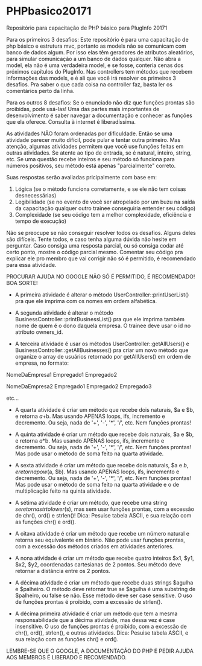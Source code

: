 # PHPbasico20171
Repositório para capacitação de PHP básico para PlugInfo 20171

Para os primeiros 3 desafios:
Este repositório é para uma capacitação de php básico e estrutura mvc, portanto as models não se comunicam com banco de dados algum. Por isso elas têm geradores de atributos aleatórios, para simular comunicação a um banco de dados qualquer. Não abra a model, ela não é uma verdadeira model, e se fosse, conteria cenas dos próximos capítulos do PlugInfo. Nas controllers tem métodos que recebem informações das models, e é ali que você irá resolver os primeiros 3 desafios. Pra saber o que cada coisa na controller faz, basta ler os comentários perto da linha.

Para os outros 8 desafios:
Se o enunciado não diz que funções prontas são proibidas, pode usá-las! Uma das partes mais importantes de desenvolvimento é saber navegar a documentação e conhecer as funções que ela oferece. Consulta à internet é liberadíssima.

As atividades NÃO foram ordenadas por dificuldade. Então se uma atividade parecer muito difícil, pode pular e tentar outra primeiro. Mas atenção, algumas atividades permitem que você use funções feitas em outras atividades. Se atente ao tipo de entrada, se é natural, inteiro, string, etc. Se uma questão recebe inteiros e seu método só funciona para números positivos, seu método está apenas "parcialmente" correto.

Suas respostas serão avaliadas pricipalmente com base em:
1. Lógica (se o método funciona corretamente, e se ele não tem coisas desnecessárias)
2. Legibilidade (se no evento de você ser atropelado por um buzu na saída da capacitação qualquer outro trainee conseguiria entender seu código)
3. Complexidade (se seu código tem a melhor complexidade, eficiência e tempo de execução)

Não se preocupe se não conseguir resolver todos os desafios. Alguns deles são difíceis. Tente todos, e caso tenha alguma dúvida não hesite em perguntar. Caso consiga uma resposta parcial, ou só consiga codar até certo ponto, mostre o código parcial mesmo. Comentar seu código pra explicar ele pro membro que vai corrigir não só é permitido, é recomendado para essa atividade.

PROCURAR AJUDA NO GOOGLE NÃO SÓ É PERMITIDO, É RECOMENDADO! BOA SORTE!




 - A primeira atividade é alterar o método UserController::printUserList() pra que ele imprima com os nomes em ordem alfabética.




 - A segunda atividade é alterar o método BusinessController::printBusinessList() pra que ele imprima também  nome de quem é o dono daquela empresa. O trainee deve usar o id no atributo owners_id.




 - A terceira atividade é usar os métodos UserController::getAllUsers() e BusinessController::getAllBusinesses() pra criar um novo método que organize o array de usuários retornado por getAllUsers() em ordem de empresa, no formato:

NomeDaEmpresa1
Empregado1
Empregado2

NomeDaEmpresa2
Empregado1
Empregado2
Empregado3

etc...




 - A quarta atividade é criar um método que recebe dois naturais, $a e $b, e retorna $a+$b. Mas usando APENAS loops, ifs, incremento e decremento. Ou seja, nada de '+', '-', '*', '/', etc. Nem funções prontas!




 - A quinta atividade é criar um método que recebe dois naturais, $a e $b, e retorna $a*$b. Mas usando APENAS loops, ifs, incremento e decremento. Ou seja, nada de '+', '-', '*', '/', etc. Nem funções prontas! Mas pode usar o método de soma feito na quarta atividade.




  - A sexta atividade é criar um método que recebe dois naturais, $a e $b, e retorna pow($a, $b). Mas usando APENAS loops, ifs, incremento e decremento. Ou seja, nada de '+', '-', '*', '/', etc. Nem funções prontas! Mas pode usar o método de soma feito na quarta atividade e o de multiplicação feito na quinta atividade.




  - A sétima atividade é criar um método, que recebe uma string $s e retorna strtolower($s), mas sem usar funções prontas, com a excessão de chr(), ord() e strlen()! Dica: Pesuise tabela ASCII, e sua relação com as funções chr() e ord().




   - A oitava atividade é criar um método que recebe um número natural e retorna seu equivalente em binário. Não pode usar funções prontas, com a excessão dos métodos criados em atividades anteriores.




  - A nona atividade é criar um método que recebe quatro inteiros $x1, $y1, $x2, $y2, coordenadas cartesianas de 2 pontos. Seu método deve retornar a distância entre os 2 pontos.




 - A décima atividade é criar um método que recebe duas strings $agulha e $palheiro. O método deve retornar true se $agulha é uma substring de $palheiro, ou false se não. Esse método deve ser case sensitive. O uso de funções prontas é proibido, com a excessão de strlen().




  - A décima primeira atividade é criar um método que tem a mesma responsabilidade que a décima atividade, mas dessa vez é case insensitive. O uso de funções prontas é proibido, com a excessão de chr(), ord(), strlen(), e outras atividades. Dica: Pesuise tabela ASCII, e sua relação com as funções chr() e ord().



LEMBRE-SE QUE O GOOGLE, A DOCUMENTAÇÃO DO PHP E PEDIR AJUDA AOS MEMBROS É LIBERADO E RECOMENDADO.